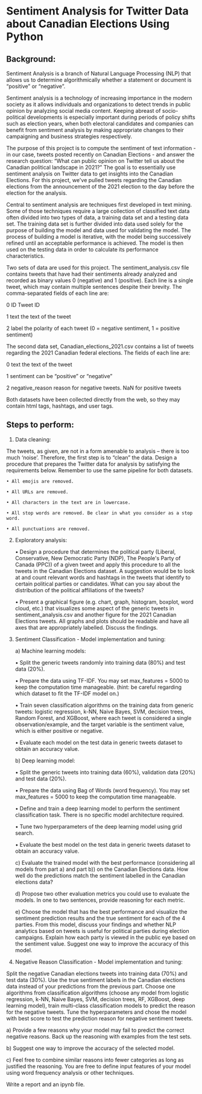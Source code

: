 # Sentiment Analysis for Twitter Data about Canadian Elections Using Python

## Background:
Sentiment Analysis is a branch of Natural Language Processing (NLP) that allows us to determine
algorithmically whether a statement or document is “positive” or “negative”.

Sentiment analysis is a technology of increasing importance in the modern society as it allows individuals and organizations to detect trends in public opinion by analyzing social media content. Keeping abreast of socio-political developments is especially important during periods of policy shifts such as election years, when both electoral candidates and companies can benefit from sentiment analysis by making appropriate changes to their campaigning and business strategies respectively.

The purpose of this project is to compute the sentiment of text information - in our case, tweets posted recently on Canadian Elections - and answer the research question: “What can public opinion on Twitter tell us about the Canadian political landscape in 2021?” The goal is to essentially use sentiment analysis on Twitter data to get insights into the Canadian Elections. For this project, we've pulled tweets regarding the Canadian elections from the announcement of the 2021 election to the day before the election for the analysis.

Central to sentiment analysis are techniques first developed in text mining. Some of those techniques require a large collection of classified text data often divided into two types of data, a training data set and a testing data set. The training data set is further divided into data used solely for the purpose of building the model and data used for validating the model. The process of building a model is iterative, with the model being successively refined until an acceptable performance is achieved. The model is then used on the testing data in order to calculate its performance characteristics.

Two sets of data are used for this project. The sentiment_analysis.csv file contains tweets that have had their sentiments already analyzed and recorded as binary values 0 (negative) and 1 (positive). Each line is a single tweet, which may contain multiple sentences despite their brevity. The comma-separated fields of each line are:

0  ID  Tweet ID

1  text  the text of the tweet

2  label  the polarity of each tweet (0 = negative sentiment, 1 = positive sentiment)

The second data set, Canadian_elections_2021.csv contains a list of tweets regarding the 2021 Canadian federal elections. The fields of each line are:

0  text  the text of the tweet

1  sentiment  can be “positive” or “negative”

2  negative_reason  reason for negative tweets. NaN for positive tweets


Both datasets have been collected directly from the web, so they may contain html tags, hashtags, and user tags.

## Steps to perform:
1. Data cleaning:

The tweets, as given, are not in a form amenable to analysis – there is too much ‘noise’. Therefore, the first step is to “clean” the data. Design a procedure that prepares the Twitter data for analysis by satisfying the requirements below. Remember to use the same pipeline for both datasets.

    • All emojis are removed.
    
    • All URLs are removed.
    
    • All characters in the text are in lowercase.
    
    • All stop words are removed. Be clear in what you consider as a stop word.
    
    • All punctuations are removed.

2. Exploratory analysis:

    • Design a procedure that determines the political party (Liberal, Conservative, New Democratic Party (NDP), The People's Party of Canada (PPC)) of a given tweet and apply this procedure to all the tweets in the Canadian Elections dataset. A suggestion would be to look at and count relevant words and hashtags in the tweets that identify to certain political parties or candidates. What can you say about the distribution of the political affiliations of the tweets? 
    
   • Present a graphical figure (e.g. chart, graph, histogram, boxplot, word cloud, etc.) that visualizes some aspect of the generic tweets in sentiment_analysis.csv and another figure for the 2021 Canadian Elections tweets. All graphs and plots should be readable and have all axes that are appropriately labelled. Discuss the findings.

3. Sentiment Classification - Model implementation and tuning:

    a) Machine learning models:
    
      • Split the generic tweets randomly into training data (80%) and test data (20%).
      
      • Prepare the data using TF-IDF. You may set max_features = 5000 to keep the
computation time manageable. (hint: be careful regarding which dataset to fit the
TF-IDF model on.)

      • Train seven classification algorithms on the training data from generic tweets: logistic regression, k-NN, Naive Bayes, SVM, decision trees, Random Forest, and XGBoost, where each tweet is considered a single observation/example, and the target variable is the sentiment value, which is either positive or negative.
      
      • Evaluate each model on the test data in generic tweets dataset to obtain an accuracy value.

    b) Deep learning model:
    
      • Split the generic tweets into training data (60%), validation data (20%) and test
data (20%).

      • Prepare the data using Bag of Words (word frequency). You may set
max_features = 5000 to keep the computation time manageable.

      • Define and train a deep learning model to perform the sentiment classification task. There is no specific model architecture required.
      
      • Tune two hyperparameters of the deep learning model using grid search.
      
      • Evaluate the best model on the test data in generic tweets dataset to obtain an
accuracy value.

    c) Evaluate the trained model with the best performance (considering all models from
part a) and part b)) on the Canadian Elections data. How well do the predictions match the sentiment labelled in the Canadian elections data?

    d) Propose two other evaluation metrics you could use to evaluate the models. In one to two sentences, provide reasoning for each metric.

    e) Choose the model that has the best performance and visualize the sentiment prediction results and the true sentiment for each of the 4 parties. From this model, discuss your findings and whether NLP analytics based on tweets is useful for political parties during election campaigns. Explain how each party is viewed in the public eye based on the sentiment value. Suggest one way to improve the accuracy of this model.

4. Negative Reason Classification - Model implementation and tuning:

Split the negative Canadian elections tweets into training data (70%) and test data (30%). Use the true sentiment labels in the Canadian elections data instead of your predictions from the previous part. Choose one algorithms from classification algorithms (choose any model from logistic regression, k-NN, Naive Bayes, SVM, decision trees, RF, XGBoost, deep learning model), train multi-class classification models to predict the reason for the negative tweets. Tune the hyperparameters and chose the model with best score to test the prediction reason for negative sentiment tweets.

a) Provide a few reasons why your model may fail to predict the correct negative reasons. Back up the reasoning with examples from the test sets.

b) Suggest one way to improve the accuracy of the selected model.

c) Feel free to combine similar reasons into fewer categories as long as justified the reasoning. You are free to define input features of your model using word frequency analysis or other techniques.

Write a report and an ipynb file.
